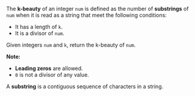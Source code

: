 The **k-beauty** of an integer `num` is defined as the number of **substrings** of `num` when it is read as a string that meet the following conditions:

- It has a length of `k`.
- It is a divisor of `num`.

Given integers `num` and `k`, return the k-beauty of `num`.

**Note:**

- **Leading zeros** are allowed.
- `0` is not a divisor of any value.

A **substring** is a contiguous sequence of characters in a string.